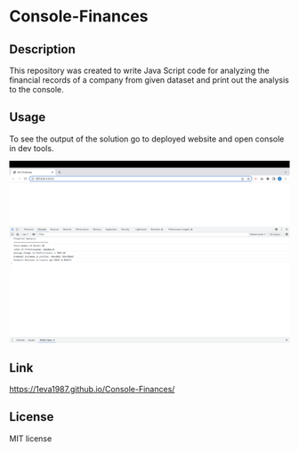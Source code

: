 # Console-Finances

## Description

This repository was created to write Java Script code for analyzing the financial records of a company from given dataset and print out the analysis to the console.

## Usage

To see the output of the solution go to deployed website and open console in dev tools.

![image of deployed Console-Finances webpage](./images/Screenshot%202022-12-21%20at%2010.23.45.png)

## Link

https://1eva1987.github.io/Console-Finances/

## License

MIT license
